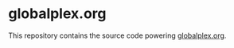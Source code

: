 # globalplex.org

This repository contains the source code powering [globalplex.org](https://globalplex.org).
